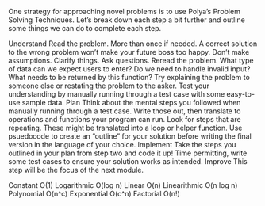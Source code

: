One strategy for approaching novel problems is to use Polya’s Problem Solving Techniques. Let’s break down each step a bit further and outline some things we can do to complete each step.

Understand
Read the problem. More than once if needed. A correct solution to the wrong problem won’t make your future boss too happy.
Don’t make assumptions. Clarify things. Ask questions. Reread the problem.
What type of data can we expect users to enter?
Do we need to handle invalid input?
What needs to be returned by this function?
Try explaining the problem to someone else or restating the problem to the asker.
Test your understanding by manually running through a test case with some easy-to-use sample data.
Plan
Think about the mental steps you followed when manually running through a test case. Write those out, then translate to operations and functions your program can run.
Look for steps that are repeating. These might be translated into a loop or helper function.
Use psuedocode to create an “outline” for your solution before writing the final version in the language of your choice.
Implement
Take the steps you outlined in your plan from step two and code it up!
Time permitting, write some test cases to ensure your solution works as intended.
Improve
This step will be the focus of the next module.

Constant O(1)
Logarithmic O(log n)
Linear O(n)
Linearithmic O(n log n)
Polynomial O(n^c)
Exponential O(c^n)
Factorial O(n!)
